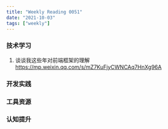 ```yaml
---
title: "Weekly Reading 0051"
date: "2021-10-03"
tags: ["weekly"]
---
```


### 技术学习
1. 谈谈我这些年对前端框架的理解 https://mp.weixin.qq.com/s/mZ7KuFjyCWNCAq7HnXg96A

### 开发实践


### 工具资源


### 认知提升

